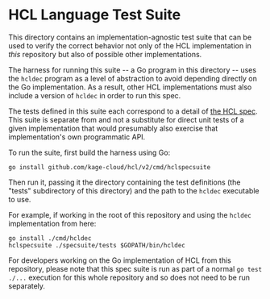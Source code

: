 # HCL Language Test Suite

This directory contains an implementation-agnostic test suite that can be used
to verify the correct behavior not only of the HCL implementation in _this_
repository but also of possible other implementations.

The harness for running this suite -- a Go program in this directory -- uses
the `hcldec` program as a level of abstraction to avoid depending directly on
the Go implementation. As a result, other HCL implementations must also
include a version of `hcldec` in order to run this spec.

The tests defined in this suite each correspond to a detail of
[the HCL spec](../spec.md). This suite is separate from and not a
substitute for direct unit tests of a given implementation that would presumably
also exercise that implementation's own programmatic API.

To run the suite, first build the harness using Go:

```
go install github.com/kage-cloud/hcl/v2/cmd/hclspecsuite
```

Then run it, passing it the directory containing the test definitions (the
"tests" subdirectory of this directory) and the path to the `hcldec` executable
to use.

For example, if working in the root of this repository and using the `hcldec`
implementation from here:

```
go install ./cmd/hcldec
hclspecsuite ./specsuite/tests $GOPATH/bin/hcldec
```

For developers working on the Go implementation of HCL from this repository,
please note that this spec suite is run as part of a normal `go test ./...`
execution for this whole repository and so does not need to be run separately.
